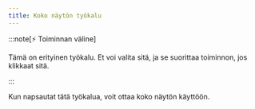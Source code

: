 ```yaml
---
title: Koko näytön työkalu
---
```


:::note[⚡ Toiminnan väline]

Tämä on erityinen työkalu.
Et voi valita sitä, ja se suorittaa toiminnon, jos klikkaat sitä.

:::

Kun napsautat tätä työkalua, voit ottaa koko näytön käyttöön.
